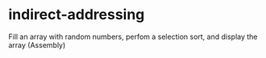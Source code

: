 # indirect-addressing
Fill an array with random numbers, perfom a selection sort, and display the array (Assembly)
